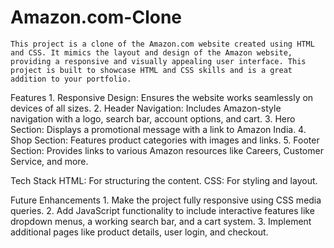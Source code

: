 # Amazon.com-Clone
    This project is a clone of the Amazon.com website created using HTML and CSS. It mimics the layout and design of the Amazon website, providing a responsive and visually appealing user interface. This project is built to showcase HTML and CSS skills and is a great addition to your portfolio.

 Features
    1. Responsive Design: Ensures the website works seamlessly on devices of all sizes.
    2. Header Navigation: Includes Amazon-style navigation with a logo, search bar, account options, and cart.
    3. Hero Section: Displays a promotional message with a link to Amazon India.
    4. Shop Section: Features product categories with images and links.
    5. Footer Section: Provides links to various Amazon resources like Careers, Customer Service, and more.

Tech Stack
    HTML: For structuring the content.
    CSS: For styling and layout.


Future Enhancements
    1. Make the project fully responsive using CSS media queries.
    2. Add JavaScript functionality to include interactive features like dropdown menus, a working search bar, and a cart system.
    3. Implement additional pages like product details, user login, and checkout.